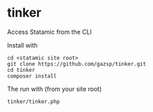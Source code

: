 # tinker

Access Statamic from the CLI

Install with

    cd <statamic site root>
    git clone https://github.com/gazsp/tinker.git
    cd tinker
    composer install


The run with (from your site root)

    tinker/tinker.php

